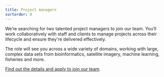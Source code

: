 ```yaml
---
title: Project managers
sortorder: 0
---
```


We’re searching for two talented project managers to join our team. You’ll work
collaboratively with staff and clients to manage projects across their lifecycle
and ensure they're delivered effectively.

The role will see you across a wide variety of domains, working with large, complex data
sets from bioinformatics, satellite imagery, machine learning, fisheries and more.

[Find out the details and apply to join our team](https://kin.co.nz/jobs/job-listing/?id=1385669).
